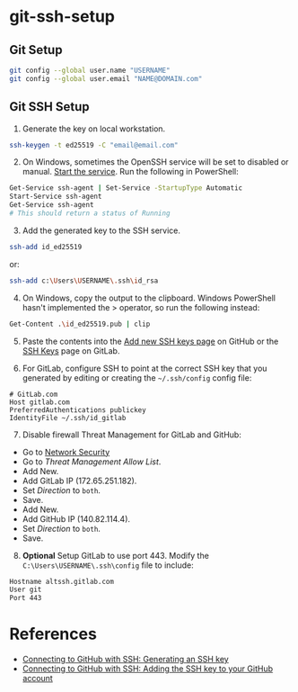 # git-ssh-setup

## Git Setup

  ```bash
  git config --global user.name "USERNAME"
  git config --global user.email "NAME@DOMAIN.com"
  ```

## Git SSH Setup

1. Generate the key on local workstation.

  ```bash
  ssh-keygen -t ed25519 -C "email@email.com"
  ```

2. On Windows, sometimes the OpenSSH service will be set to disabled or manual. [Start the service](https://stackoverflow.com/questions/65741816/error-connecting-to-agent-no-such-file-or-directory-adding-key-to-ssh-agent). Run the following in PowerShell:

  ```bash
  Get-Service ssh-agent | Set-Service -StartupType Automatic
  Start-Service ssh-agent
  Get-Service ssh-agent
  # This should return a status of Running
  ```

3. Add the generated key to the SSH service.

  ```bash
  ssh-add id_ed25519
  ```
  
  or:
  ```bash
  ssh-add c:\Users\USERNAME\.ssh\id_rsa
  ```

4. On Windows, copy the output to the clipboard. Windows PowerShell hasn't implemented the > operator, so run the following instead:

  ```bash
  Get-Content .\id_ed25519.pub | clip
  ```

5. Paste the contents into the [Add new SSH keys page](https://github.com/settings/ssh/new) on GitHub or the [SSH Keys](https://gitlab.com/-/profile/keys) page on GitLab.

6. For GitLab, configure SSH to point at the correct SSH key that you generated by editing or creating the `~/.ssh/config` config file:

  ```
  # GitLab.com
  Host gitlab.com
  PreferredAuthentications publickey
  IdentityFile ~/.ssh/id_gitlab
  ```

7. Disable firewall Threat Management for GitLab and GitHub:

  - Go to [Network Security](https://192.168.1.1/network/default/settings/security)
  - Go to *Threat Management Allow List*.
  - Add New.
  - Add GitLab IP (172.65.251.182).
  - Set *Direction* to `both`.
  - Save.
  - Add New.
  - Add GitHub IP (140.82.114.4).
  - Set *Direction* to `both`.
  - Save.

8. **Optional** Setup GitLab to use port 443. Modify the `C:\Users\USERNAME\.ssh\config` file to include:

  ``` bash
  Hostname altssh.gitlab.com
  User git
  Port 443
  ```

# References

- [Connecting to GitHub with SSH: Generating an SSH key](https://docs.github.com/en/authentication/connecting-to-github-with-ssh/generating-a-new-ssh-key-and-adding-it-to-the-ssh-agent)
- [Connecting to GitHub with SSH: Adding the SSH key to your GitHub account](https://docs.github.com/en/authentication/connecting-to-github-with-ssh/adding-a-new-ssh-key-to-your-github-account)
